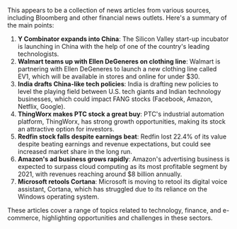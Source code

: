 This appears to be a collection of news articles from various sources, including Bloomberg and other financial news outlets. Here's a summary of the main points:

1. **Y Combinator expands into China**: The Silicon Valley start-up incubator is launching in China with the help of one of the country's leading technologists.
2. **Walmart teams up with Ellen DeGeneres on clothing line**: Walmart is partnering with Ellen DeGeneres to launch a new clothing line called EV1, which will be available in stores and online for under $30.
3. **India drafts China-like tech policies**: India is drafting new policies to level the playing field between U.S. tech giants and Indian technology businesses, which could impact FANG stocks (Facebook, Amazon, Netflix, Google).
4. **ThingWorx makes PTC stock a great buy**: PTC's industrial automation platform, ThingWorx, has strong growth opportunities, making its stock an attractive option for investors.
5. **Redfin stock falls despite earnings beat**: Redfin lost 22.4% of its value despite beating earnings and revenue expectations, but could see increased market share in the long run.
6. **Amazon's ad business grows rapidly**: Amazon's advertising business is expected to surpass cloud computing as its most profitable segment by 2021, with revenues reaching around $8 billion annually.
7. **Microsoft retools Cortana**: Microsoft is moving to retool its digital voice assistant, Cortana, which has struggled due to its reliance on the Windows operating system.

These articles cover a range of topics related to technology, finance, and e-commerce, highlighting opportunities and challenges in these sectors.